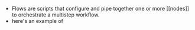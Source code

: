 - Flows are scripts that configure and pipe together one or more [[nodes]] to orchestrate a multistep workflow.
- here's an example of